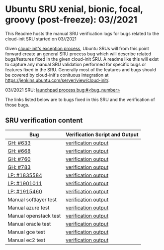 Ubuntu SRU xenial, bionic, focal, groovy (post-freeze): 03/<day>/2021
=====
This Readme hosts the manual SRU verification logs for bugs related to the cloud-init SRU started on 03/<day>/2021

Given [cloud-init's exception process](https://wiki.ubuntu.com/CloudinitUpdates), Ubuntu SRUs will from this point forward create an general SRU process bug which will describe related bugs/features fixed in the given cloud-init SRU. A readme like this will exist to capture any manual SRU validation performed for specific bugs or features fixed in the SRU. Generally most of the features and bugs should be covered by cloud-init's conituous integration at https://jenkins.ubuntu.com/server/view/cloud-init/.


03/<day>/2021 SRU: [launchpad process bug:#<bug_number>](https://pad.lv/<bug_number>)


The links listed below are to bugs fixed in this SRU and the verification of those bugs.

## SRU verification content
| Bug | Verification Script and Output |
| -------- |  -------- |
| [GH: #633](https://github.com/canonical/cloud-init/commit/a5484d02973e5710442c11e1dc6b1153695c9a59) | [verification output](../bugs/gh-633.txt) |
| [GH: #668](https://github.com/canonical/cloud-init/commit/9a258eebd96aa5ad4486dba1fe86bea5bcf00c2f) | [verification output](../bugs/gh-668.txt) |
| [GH: #760](https://github.com/canonical/cloud-init/commit/4f62ae8d01e8caca9039af067280ca2adad6ab6d) | [verification output](../bugs/gh-760.txt) |
| [GH: #783](https://github.com/canonical/cloud-init/commit/36ddf1ebed3f264fa86ef4f657dce29244c2e068) | [verification output](../bugs/gh-783.txt) |
| [LP: #1835584](http://pad.lv/1835584) | [verification output](../bugs/lp-1835584.txt) |
| [LP: #1901011](http://pad.lv/1901011) | [verification output](../bugs/lp-1901011.txt) |
| [LP: #1915460](http://pad.lv/1915460) | [verification output](../bugs/lp-1915460.txt) |
| Manual softlayer test | [verification output](../manual/softlayer-sru-21.1.0.txt) |
| Manual azure test | [verification output](../manual/azure-sru-21.1.0.txt) |
| Manual openstack test | [verification output](../manual/openstack-sru-21.1.0.txt) |
| Manual oracle test | [verification output](../manual/oracle-sru-21.1.0.txt) |
| Manual gce test | [verification output](../manual/gce-sru-21.1.0.txt) |
| Manual ec2 test | [verification output](../manual/ec2-sru-21.1.0.txt) |
